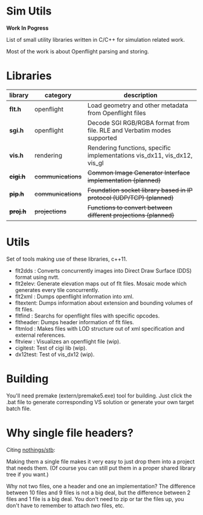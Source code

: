# Sim Utils
**Work In Pogress**

List of small utility libraries written in C/C++ for simulation related work.

Most of the work is about Openflight parsing and storing.

# Libraries

library    | category | description
---------- | ---------| ------------
**flt.h** | openflight | Load geometry and other metadata from Openflight files
**sgi.h** | openflight | Decode SGI RGB/RGBA format from file. RLE and Verbatim modes supported
**vis.h** | rendering | Rendering functions, specific implementations vis_dx11, vis_dx12, vis_gl
<strike>**cigi.h** | <strike>communications | <strike>Common Image Generator Interface implementation (planned)
<strike>**pip.h** | <strike>communications | <strike>Foundation socket library based in IP protocol (UDP/TCP) (planned)
<strike>**proj.h** | <strike>projections | <strike>Functions to convert between different projections (planned)


# Utils
Set of tools making use of these libraries, c++11.
* flt2dds : Converts concurrently images into Direct Draw Surface (DDS) format using nvtt.
* flt2elev: Generate elevation maps out of flt files. Mosaic mode which generates every tile concurrently.
* flt2xml : Dumps openflight information into xml.
* fltextent: Dumps information about extension and bounding volumes of flt files.
* fltfind : Searchs for openflight files with specific opcodes.
* fltheader: Dumps header information of flt files.
* fltmlod : Makes files with LOD structure out of xml specification and external references.
* fltview : Visualizes an openflight file (wip).
* cigitest: Test of cigi lib (wip).
* dx12test: Test of vis_dx12 (wip).

# Building
You'll need premake (extern/premake5.exe) tool for building. Just click the .bat file to generate corresponding VS solution or generate your own target batch file.

# Why single file headers?

Citing <a href="https://github.com/nothings/stb/blob/master/README.md">nothings/stb</a>:

Making them a single file makes it very easy to just
drop them into a project that needs them. (Of course you can
still put them in a proper shared library tree if you want.)

Why not two files, one a header and one an implementation?
The difference between 10 files and 9 files is not a big deal,
but the difference between 2 files and 1 file is a big deal.
You don't need to zip or tar the files up, you don't have to
remember to attach *two* files, etc.
